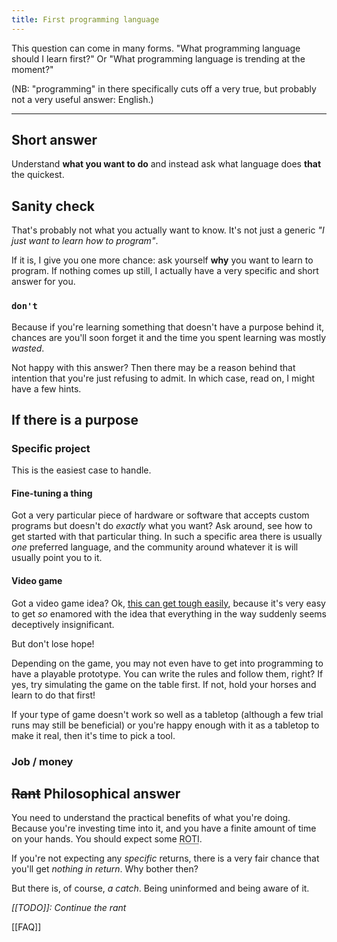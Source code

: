 ```yaml
---
title: First programming language
---
```


This question can come in many forms. "What programming language should I learn first?" Or "What programming language is trending at the moment?"

(NB: "programming" in there specifically cuts off a very true, but probably not a very useful answer: English.)

---

## Short answer

Understand **what you want to do** and instead ask what language does **that** the quickest.

## Sanity check

That's probably not what you actually want to know. It's not just a generic *"I just want to learn how to program"*.

If it is, I give you one more chance: ask yourself **why** you want to learn to program. If nothing comes up still, I actually have a very specific and short answer for you.

### **`don't`**

Because if you're learning something that doesn't have a purpose behind it, chances are you'll soon forget it and the time you spent learning was mostly _wasted_.

Not happy with this answer? Then there may be a reason behind that intention that you're just refusing to admit. In which case, read on, I might have a few hints.

## If there is a purpose

### Specific project

This is the easiest case to handle.

#### Fine-tuning a thing

Got a very particular piece of hardware or software that accepts custom programs but doesn't do *exactly* what you want? Ask around, see how to get started with that particular thing. In such a specific area there is usually *one* preferred language, and the community around whatever it is will usually point you to it.

#### Video game

Got a video game idea? Ok, [this can get tough easily](https://xkcd.com/1425/), because it's very easy to get _so_ enamored with the idea that everything in the way suddenly seems deceptively insignificant.

But don't lose hope!

Depending on the game, you may not even have to get into programming to have a playable prototype. You can write the rules and follow them, right? If yes, try simulating the game on the table first. If not, hold your horses and learn to do that first!

If your type of game doesn't work so well as a tabletop (although a few trial runs may still be beneficial) or you're happy enough with it as a tabletop to make it real, then it's time to pick a tool. 

### Job / money

## <s>Rant</s> Philosophical answer

You need to understand the practical benefits of what you're doing. Because you're investing time into it, and you have a finite amount of time on your hands. You should expect some <abbr title="Return on Time Investment">ROTI</abbr>.

If you're not expecting any *specific* returns, there is a very fair chance that you'll get _nothing in return_. Why bother then?

But there is, of course, *a catch*. Being uninformed and being aware of it.

*[[TODO]]: Continue the rant*

[[FAQ]]

